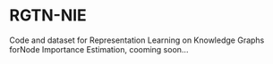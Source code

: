 # RGTN-NIE

Code and dataset for Representation Learning on Knowledge Graphs forNode Importance Estimation, cooming soon...
